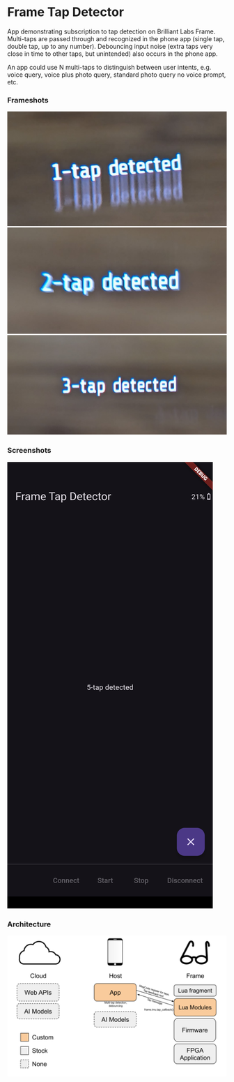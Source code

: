 # Frame Tap Detector

App demonstrating subscription to tap detection on Brilliant Labs Frame. Multi-taps are passed through and recognized in the phone app (single tap, double tap, up to any number). Debouncing input noise (extra taps very close in time to other taps, but unintended) also occurs in the phone app.

An app could use N multi-taps to distinguish between user intents, e.g. voice query, voice plus photo query, standard photo query no voice prompt, etc.

### Frameshots
![Frameshot1](docs/frameshot1.png)
![Frameshot2](docs/frameshot2.png)
![Frameshot3](docs/frameshot3.png)

### Screenshots
![Screenshot1](docs/screenshot1.png)

### Architecture
![Architecture](docs/Frame%20App%20Architecture%20-%20Tap%20Detector.svg)